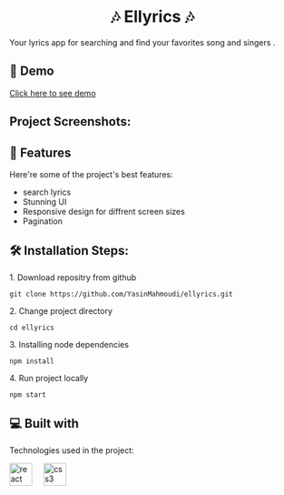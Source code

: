 <h1 align="center" id="title"> 🎶 Ellyrics 🎶 </h1>

<p id="description"> Your lyrics app for searching and find your favorites song and singers .</p>

<h2>🚀 Demo</h2>

[Click here to see demo](ellyrics.vercel.app)

<h2>Project Screenshots:</h2>

  
  
<h2>🧐 Features</h2>

Here're some of the project's best features:

*   search lyrics 
*   Stunning UI
*   Responsive design for diffrent screen sizes
*   Pagination 

<h2>🛠️ Installation Steps:</h2>

<p>1. Download repositry from github</p>

```
git clone https://github.com/YasinMahmoudi/ellyrics.git
```

<p>2. Change project directory</p>

```
cd ellyrics
```

<p>3. Installing node dependencies</p>

```
npm install
```

<p>4. Run project locally</p>

```
npm start
```

  
  
<h2>💻 Built with</h2>

Technologies used in the project:

<div align="left">
  <img src="https://cdn.jsdelivr.net/gh/devicons/devicon/icons/react/react-original.svg" height="40" alt="react logo"  />
  <img width="12" />
  <img src="https://cdn.jsdelivr.net/gh/devicons/devicon/icons/css3/css3-original.svg" height="40" alt="css3 logo"  />
</div>
